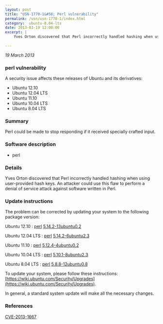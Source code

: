 ```yaml
---
layout: post
title: "USN-1770-1&#58; Perl vulnerability"
permalink: /usn/usn-1770-1/index.html
category:  ubuntu-8.04-lts
date: 2013-03-19 12:00:00
excerpt: |
    Yves Orton discovered that Perl incorrectly handled hashing when using user-provided hash keys. An attacker could use this flaw to perform a denial of service attack against software written in Perl. 
    
--- 
```

 
 

*19 March 2013*

### perl vulnerability

A security issue affects these releases of Ubuntu and its derivatives:

* Ubuntu 12.10
* Ubuntu 12.04 LTS
* Ubuntu 11.10
* Ubuntu 10.04 LTS
* Ubuntu 8.04 LTS

### Summary

Perl could be made to stop responding if it received specially crafted input.

### Software description

* perl 

### Details

Yves Orton discovered that Perl incorrectly handled hashing when using user-provided hash keys. An attacker could use this flaw to perform a denial of service attack against software written in Perl. 

### Update instructions

The problem can be corrected by updating your system to the following package version:

Ubuntu 12.10
 : [perl](https://launchpad.net/ubuntu/+source/perl) <span> [5.14.2-13ubuntu0.2](https://launchpad.net/ubuntu/+source/perl/5.14.2-13ubuntu0.2) </span> 

Ubuntu 12.04 LTS
 : [perl](https://launchpad.net/ubuntu/+source/perl) <span> [5.14.2-6ubuntu2.3](https://launchpad.net/ubuntu/+source/perl/5.14.2-6ubuntu2.3) </span> 

Ubuntu 11.10
 : [perl](https://launchpad.net/ubuntu/+source/perl) <span> [5.12.4-4ubuntu0.2](https://launchpad.net/ubuntu/+source/perl/5.12.4-4ubuntu0.2) </span> 

Ubuntu 10.04 LTS
 : [perl](https://launchpad.net/ubuntu/+source/perl) <span> [5.10.1-8ubuntu2.3](https://launchpad.net/ubuntu/+source/perl/5.10.1-8ubuntu2.3) </span> 

Ubuntu 8.04 LTS
 : [perl](https://launchpad.net/ubuntu/+source/perl) <span> [5.8.8-12ubuntu0.8](https://launchpad.net/ubuntu/+source/perl/5.8.8-12ubuntu0.8) </span> 

To update your system, please follow these instructions: [https://wiki.ubuntu.com/Security/Upgrades](https://wiki.ubuntu.com/Security/Upgrades).

In general, a standard system update will make all the necessary changes. 

### References

 
 [CVE-2013-1667](http://people.ubuntu.com/~ubuntu-security/cve/CVE-2013-1667)
 

